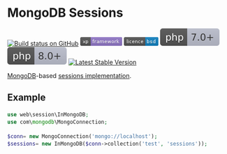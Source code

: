 MongoDB Sessions
================

[![Build status on GitHub](https://github.com/xp-forge/mongo-sessions/workflows/Tests/badge.svg)](https://github.com/xp-forge/mongo-sessions/actions)
[![XP Framework Module](https://raw.githubusercontent.com/xp-framework/web/master/static/xp-framework-badge.png)](https://github.com/xp-framework/core)
[![BSD Licence](https://raw.githubusercontent.com/xp-framework/web/master/static/licence-bsd.png)](https://github.com/xp-framework/core/blob/master/LICENCE.md)
[![Requires PHP 7.0+](https://raw.githubusercontent.com/xp-framework/web/master/static/php-7_0plus.svg)](http://php.net/)
[![Supports PHP 8.0+](https://raw.githubusercontent.com/xp-framework/web/master/static/php-8_0plus.svg)](http://php.net/)
[![Latest Stable Version](https://poser.pugx.org/xp-forge/mongo-sessions/version.png)](https://packagist.org/packages/xp-forge/mongo-sessions)

[MongoDB](https://www.mongodb.com/)-based [sessions implementation](https://github.com/xp-forge/sessions).

Example
-------

```php
use web\session\InMongoDB;
use com\mongodb\MongoConnection;

$conn= new MongoConnection('mongo://localhost');
$sessions= new InMongoDB($conn->collection('test', 'sessions'));
``` 
